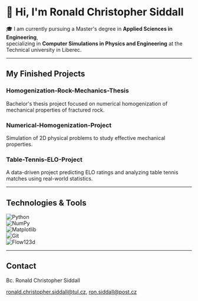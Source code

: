 # 👋 Hi, I'm Ronald Christopher Siddall

🎓 I am currently pursuing a Master's degree in **Applied Sciences in Engineering**,  
specializing in **Computer Simulations in Physics and Engineering** at the Technical university in Liberec.

---

## My Finished Projects

### Homogenization-Rock-Mechanics-Thesis  
Bachelor's thesis project focused on numerical homogenization of mechanical properties of fractured rock.

### Numerical-Homogenization-Project  
Simulation of 2D physical problems to study effective mechanical properties.

### Table-Tennis-ELO-Project  
A data-driven project predicting ELO ratings and analyzing table tennis matches using real-world statistics.

---

## Technologies & Tools 

![Python](https://img.shields.io/badge/Python-3776AB?style=flat&logo=python&logoColor=white)  
![NumPy](https://img.shields.io/badge/NumPy-013243?style=flat&logo=numpy&logoColor=white)  
![Matplotlib](https://img.shields.io/badge/Matplotlib-11557c?style=flat&logo=plotly&logoColor=white)  
![Git](https://img.shields.io/badge/Git-F05032?style=flat&logo=git&logoColor=white)  
![Flow123d](https://img.shields.io/badge/Flow123d-blue?style=flat&logo=flask&logoColor=white)  

---


## Contact 
Bc. Ronald Christopher Siddall

ronald.christopher.siddall@tul.cz, ron.siddall@post.cz   

